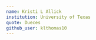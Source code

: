 ```yaml
---
name: Kristi L Allick 
institution: University of Texas 
quote: Dueces 
github_user: klthomas10
---
```


